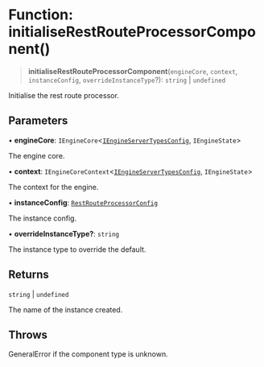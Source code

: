 # Function: initialiseRestRouteProcessorComponent()

> **initialiseRestRouteProcessorComponent**(`engineCore`, `context`, `instanceConfig`, `overrideInstanceType`?): `string` \| `undefined`

Initialise the rest route processor.

## Parameters

• **engineCore**: `IEngineCore`\<[`IEngineServerTypesConfig`](../interfaces/IEngineServerTypesConfig.md), `IEngineState`\>

The engine core.

• **context**: `IEngineCoreContext`\<[`IEngineServerTypesConfig`](../interfaces/IEngineServerTypesConfig.md), `IEngineState`\>

The context for the engine.

• **instanceConfig**: [`RestRouteProcessorConfig`](../type-aliases/RestRouteProcessorConfig.md)

The instance config.

• **overrideInstanceType?**: `string`

The instance type to override the default.

## Returns

`string` \| `undefined`

The name of the instance created.

## Throws

GeneralError if the component type is unknown.
